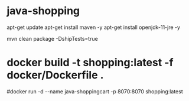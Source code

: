 # java-shopping 



apt-get update
apt-get install maven -y
apt-get install openjdk-11-jre -y


mvn clean package -DshipTests=true
# docker build -t shopping:latest -f docker/Dockerfile .
#docker run -d --name java-shoppingcart -p 8070:8070 shopping:latest
